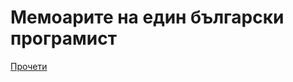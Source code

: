 # Мемоарите на един български програмист
[Прочети](https://github.com/zahasoft/itmafiabg/blob/master/memoirs.of.a.bulgarian.programmer.pdf)
